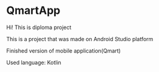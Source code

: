 # QmartApp

Hi! This is diploma project

This is a project that was made on Android Studio platform

Finished version of mobile application(Qmart)

Used language: Kotlin
